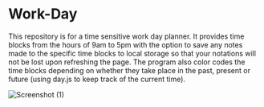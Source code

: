 # Work-Day
This repository is for a time sensitive work day planner. It provides time blocks from the hours of 9am to 5pm with the option to save any notes made to the specific time blocks to local storage so that your notations will not be lost upon refreshing the page. The program also color codes the time blocks depending on whether they take place in the past, present or future (using day.js to keep track of the current time).

![Screenshot (1)](https://github.com/rhorner998/Work-Day/assets/145104305/4f34d437-b57f-49bc-bede-e214c3b7fbb6)

